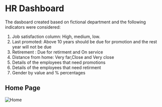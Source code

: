 # HR Dashboard
The dasboard created based on fictional department and the following indicators were considered:
1. Job satisfaction column: High, medium, low.
2. Last promoted: Above 10 years should be due for promotion and the rest year will not be due
3. Retirement : Due for retirment and On service
4. Distance from home: Very far,Close and Very close
5. Details of  the employees that need promotions
6. Details of the employees that need retirment 
7. Gender by value and % percentages



## Home Page

![Home](https://user-images.githubusercontent.com/29350894/173464575-100c1da4-6049-4775-85b0-fe4eacd49ffe.png)
